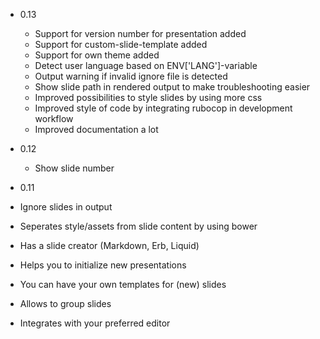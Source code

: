 * 0.13
  * Support for version number for presentation added
  * Support for custom-slide-template added
  * Support for own theme added
  * Detect user language based on ENV['LANG']-variable
  * Output warning if invalid ignore file is detected
  * Show slide path in rendered output to make troubleshooting easier 
  * Improved possibilities to style slides by using more css
  * Improved style of code by integrating rubocop in development workflow
  * Improved documentation a lot

* 0.12
  * Show slide number

*  0.11
  * Ignore slides in output
  * Seperates style/assets from slide content by using bower
  * Has a slide creator (Markdown, Erb, Liquid)
  * Helps you to initialize new presentations
  * You can have your own templates for (new) slides
  * Allows to group slides
  * Integrates with your preferred editor

